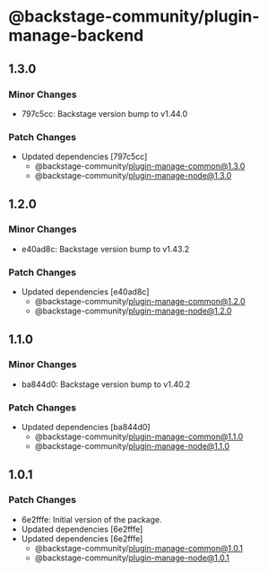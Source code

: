 # @backstage-community/plugin-manage-backend

## 1.3.0

### Minor Changes

- 797c5cc: Backstage version bump to v1.44.0

### Patch Changes

- Updated dependencies [797c5cc]
  - @backstage-community/plugin-manage-common@1.3.0
  - @backstage-community/plugin-manage-node@1.3.0

## 1.2.0

### Minor Changes

- e40ad8c: Backstage version bump to v1.43.2

### Patch Changes

- Updated dependencies [e40ad8c]
  - @backstage-community/plugin-manage-common@1.2.0
  - @backstage-community/plugin-manage-node@1.2.0

## 1.1.0

### Minor Changes

- ba844d0: Backstage version bump to v1.40.2

### Patch Changes

- Updated dependencies [ba844d0]
  - @backstage-community/plugin-manage-common@1.1.0
  - @backstage-community/plugin-manage-node@1.1.0

## 1.0.1

### Patch Changes

- 6e2fffe: Initial version of the package.
- Updated dependencies [6e2fffe]
- Updated dependencies [6e2fffe]
  - @backstage-community/plugin-manage-common@1.0.1
  - @backstage-community/plugin-manage-node@1.0.1
